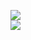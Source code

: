 [![](https://img.shields.io/badge/Made%20With-Github%20Spray-lightgrey.svg?style=for-the-badge&logo=github)](https://github.com/Annihil/github-spray#10558)  
[![](https://i.imgur.com/2DrTn0Z.gif)](https://github.com/Annihil/github-spray)